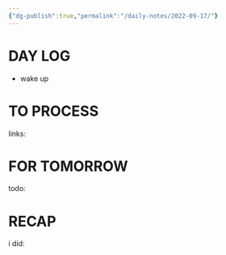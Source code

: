 ```yaml
---
{"dg-publish":true,"permalink":"/daily-notes/2022-09-17/"}
---
```



# DAY LOG
- wake up
# TO PROCESS
links:
# FOR TOMORROW
todo:
# RECAP
i did:


